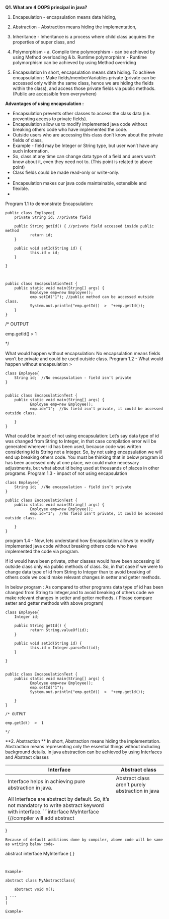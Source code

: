 **Q1. What are 4 OOPS principal in java?**

1. 	Encapsulation - encapsulation means data hiding, 
2. 	Abstraction - Abstraction means hiding the implementation, 
3. 	Inheritance - Inheritance is a process where child class acquires the properties of super class, and 
4. 	Polymorphism -
	a. Compile time polymorphism - can be achieved by using Method overloading &
	b. Runtime polymorphism - Runtime polymorphism can be achieved by using Method overriding
	

1. Encapsulation 
In short, encapsulation means data hiding.
To achieve encapsulation : Make fields/memberVariables private (private can be accessed only within the same class, hence we are hiding the fields within the class), and 
access those private fields via public methods. (Public are accessible from everywhere)

**Advantages of using encapsulation :**
* Encapsulation prevents other classes to access the class data (i.e. preventing access to private fields).
* Encapsulation allow us to modify implemented java code without breaking others code who have implemented the code.
* Outside users who are accessing this class don’t know about the private fields of class, 
* Example - field may be Integer or  String type, but user won’t have any such information.
* So, class at any time can change data type of a field and users won’t know about it, even they need not to. (This point is related to above point)
* Class fields could be made read-only or write-only.
* 
* Encapsulation makes our java code maintainable, extensible and flexible.
* 
Program 1.1 to demonstrate Encapsulation:
```
public class Employee{
    private String id; //private field
 
    public String getId() { //private field accessed inside public method
           return id;
    }
 
    public void setId(String id) {
           this.id = id;
    }
    
}

 

public class EncapsulationTest {
    public static void main(String[] args) {
           Employee emp=new Employee();
           emp.setId("1"); //public method can be accessed outside class.
           System.out.println("emp.getId()  >  "+emp.getId());
    }
}
``` 
/* OUTPUT
 
emp.getId()  >  1
 
*/


What would happen without encapsulation:
No encapsulation means fields won’t be private and could be used outside class.
Program 1.2 - What would happen without encapsulation >

```
class Employee{
    String id;  //No encapsulation - field isn’t private
}
 

public class EncapsulationTest {
    public static void main(String[] args) {
           Employee emp=new Employee();
           emp.id="1";  //As field isn't private, it could be accessed outside class.
           
    }
}
```

What could be impact of not using encapsulation:
Let’s say data type of id was changed from String to Integer, in that case compilation error will be generated wherever id has been used, because code was written considering id is String not a Integer. 
So, by not using encapsulation we will end up breaking others code.
You must be thinking that in below program id has been accessed only at one place, we could make necessary adjustments, but what about id being used at thousands of places in other programs.
Program 1.3 - impact of not using encapsulation
```
class Employee{
    String id;  //No encapsulation - field isn’t private
}

public class EncapsulationTest {
    public static void main(String[] args) {
           Employee emp=new Employee();
           emp.id="1";  //As field isn't private, it could be accessed outside class.
           
    }
}
```
program 1.4 - Now, lets understand how Encapsulation allows to modify implemented java code without breaking others code who have implemented the code via program.

If id would have been private, other classes would have been accessing id outside class only via public methods of class. So, in that case if we were to change data type of id from String to Integer than to avoid breaking of others code we could make relevant changes in setter and getter methods.

In below program : As compared to other programs data type of id has been changed from String to Integer,and to avoid breaking of others code we make relevant changes in setter and getter methods. ( Please compare setter and getter methods with above program)

```
class Employee{
    Integer id;
 
    public String getId() {
           return String.valueOf(id);
    }
 
    public void setId(String id) {
           this.id = Integer.parseInt(id);
    }
    
}
 

public class EncapsulationTest {
    public static void main(String[] args) {
           Employee emp=new Employee();
           emp.setId("1");
           System.out.println("emp.getId()  >  "+emp.getId());
           
    }
}
 
/* OUTPUT
 
emp.getId()  >  1
 
*/
```


**2. Abstraction 
**
In short, Abstraction means hiding the implementation.
Abstraction means representing only the essential things without including background details.
In java abstraction can be achieved by using Interfaces and Abstract classes 

| Interface      | Abstract class |
| ----------- | ----------- |
| Interface helps in achieving pure abstraction in java.      |Abstract class aren’t purely abstraction in java       |
|All Interface are abstract by default. So, it’s not mandatory to write abstract keyword with interface. ```interface MyInterface {//compiler will add  abstract 
}
```
Because of default additions done by compiler, above code will be same as writing below code-
```

abstract interface MyInterface {
}
```| It’s mandatory to write abstract keyword to make class abstract.


Example-

abstract class MyAbstractClass{
    
    abstract void m();
    
} ```
|

Example-